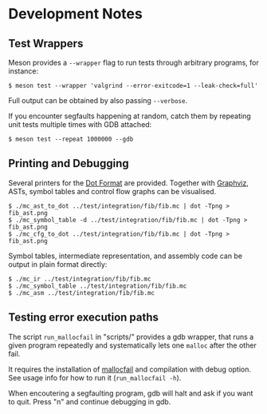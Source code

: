 # Development Notes

## Test Wrappers

Meson provides a `--wrapper` flag to run tests through arbitrary programs, for instance:

    $ meson test --wrapper 'valgrind --error-exitcode=1 --leak-check=full'

Full output can be obtained by also passing `--verbose`.

If you encounter segfaults happening at random, catch them by repeating unit tests multiple times with GDB attached:

    $ meson test --repeat 1000000 --gdb

## Printing and Debugging

Several printers for the [Dot Format](https://en.wikipedia.org/wiki/DOT_(graph_description_language)) are provided.
Together with [Graphviz](https://graphviz.gitlab.io/), ASTs, symbol tables and control flow graphs can be visualised.

    $ ./mc_ast_to_dot ../test/integration/fib/fib.mc | dot -Tpng > fib_ast.png
    $ ./mc_symbol_table -d ../test/integration/fib/fib.mc | dot -Tpng > fib_ast.png
    $ ./mc_cfg_to_dot ../test/integration/fib/fib.mc | dot -Tpng > fib_ast.png

Symbol tables, intermediate representation, and assembly code can be output in plain format directly:

    $ ./mc_ir ../test/integration/fib/fib.mc
    $ ./mc_symbol_table ../test/integration/fib/fib.mc
    $ ./mc_asm ../test/integration/fib/fib.mc

## Testing error execution paths

The script `run_mallocfail` in "scripts/" provides a gdb wrapper, that runs a given program repeatedly and 
systematically lets one `malloc` after the other fail. 

It requires the installation of [mallocfail](https://github.com/ralight/mallocfail) and compilation with debug option.
See usage info for how to run it (`run_mallocfail -h`). 

When encoutering a segfaulting program, gdb will halt and ask if you want to quit. 
Press "n" and continue debugging in gdb.

